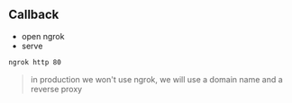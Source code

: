 ## Callback
- open ngrok
- serve 
```bash
ngrok http 80
```
> in production we won't use ngrok, we will use a domain name and a reverse proxy